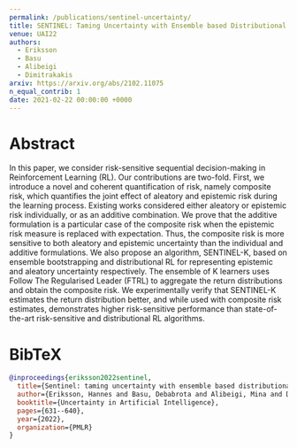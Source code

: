```yaml
---
permalink: /publications/sentinel-uncertainty/
title: SENTINEL: Taming Uncertainty with Ensemble based Distributional Reinforcement Learning
venue: UAI22
authors:
  - Eriksson
  - Basu
  - Alibeigi
  - Dimitrakakis
arxiv: https://arxiv.org/abs/2102.11075
n_equal_contrib: 1
date: 2021-02-22 00:00:00 +0000
---
```


# Abstract
In this paper, we consider risk-sensitive sequential decision-making in Reinforcement Learning (RL). Our contributions are two-fold. First, we introduce a novel and coherent quantification of risk, namely composite risk, which quantifies the joint effect of aleatory and epistemic risk during the learning process. Existing works considered either aleatory or epistemic risk individually, or as an additive combination. We prove that the additive formulation is a particular case of the composite risk when the epistemic risk measure is replaced with expectation. Thus, the composite risk is more sensitive to both aleatory and epistemic uncertainty than the individual and additive formulations. We also propose an algorithm, SENTINEL-K, based on ensemble bootstrapping and distributional RL for representing epistemic and aleatory uncertainty respectively. The ensemble of K learners uses Follow The Regularised Leader (FTRL) to aggregate the return distributions and obtain the composite risk. We experimentally verify that SENTINEL-K estimates the return distribution better, and while used with composite risk estimates, demonstrates higher risk-sensitive performance than state-of-the-art risk-sensitive and distributional RL algorithms.

# BibTeX
```bibtex
@inproceedings{eriksson2022sentinel,
  title={Sentinel: taming uncertainty with ensemble based distributional reinforcement learning},
  author={Eriksson, Hannes and Basu, Debabrota and Alibeigi, Mina and Dimitrakakis, Christos},
  booktitle={Uncertainty in Artificial Intelligence},
  pages={631--640},
  year={2022},
  organization={PMLR}
}
```
